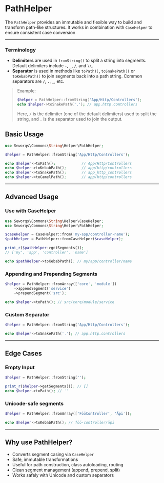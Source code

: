 # PathHelper

The `PathHelper` provides an immutable and flexible way to build and transform path-like structures. It works in combination with `CaseHelper` to ensure consistent case conversion.

---
### Terminology

- **Delimiters** are used in `fromString()` to split a string into segments. Default delimiters include `-`, `_`, `/`, and `\\`.
- **Separator** is used in methods like `toPath()`, `toSnakePath()` or `toKebabPath()` to join segments back into a path string. Common separators are `/`, `.`, `_`, etc.

> Example:
> ```php
> $helper = PathHelper::fromString('App/Http/Controllers');
> echo $helper->toSnakePath('.'); // app.http.controllers
> ```
> Here, `/` is the delimiter (one of the default delimiters) used to split the string, and `.` is the separator used to join the output.


## Basic Usage

```php
use Seworqs\Commons\String\Helper\PathHelper;

$helper = PathHelper::fromString('App/Http/Controllers');

echo $helper->toPath();            // App/Http/Controllers
echo $helper->toKebabPath();       // app/http/controllers
echo $helper->toSnakePath();       // app_http_controllers
echo $helper->toCamelPath();       // app/http/controllers
```

---

## Advanced Usage

### Use with CaseHelper

```php
use Seworqs\Commons\String\Helper\CaseHelper;
use Seworqs\Commons\String\Helper\PathHelper;

$caseHelper = CaseHelper::from('my-app/controller-name');
$pathHelper = PathHelper::fromCaseHelper($caseHelper);

print_r($pathHelper->getSegments());
// ['my', 'app', 'controller', 'name']

echo $pathHelper->toKebabPath(); // my/app/controller/name
```

### Appending and Prepending Segments

```php
$helper = PathHelper::fromArray(['core', 'module'])
    ->appendSegment('service')
    ->prependSegment('src');

echo $helper->toPath(); // src/core/module/service
```

### Custom Separator

```php
$helper = PathHelper::fromString('App/Http/Controllers');

echo $helper->toSnakePath('.'); // app.http.controllers
```

---

## Edge Cases

### Empty Input

```php
$helper = PathHelper::fromString('');

print_r($helper->getSegments()); // []
echo $helper->toPath(); // ''
```

### Unicode-safe segments

```php
$helper = PathHelper::fromArray(['FööController', 'Äpi']);

echo $helper->toKebabPath(); // föö-controller/äpi
```

---

## Why use PathHelper?

- Converts segment casing via `CaseHelper`
- Safe, immutable transformations
- Useful for path construction, class autoloading, routing
- Clean segment management (append, prepend, split)
- Works safely with Unicode and custom separators

